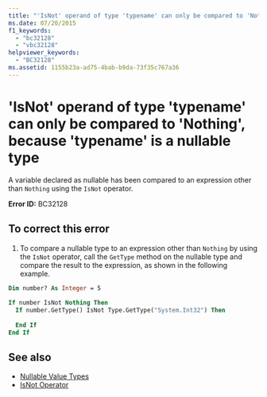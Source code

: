 ```yaml
---
title: "'IsNot' operand of type 'typename' can only be compared to 'Nothing', because 'typename' is a nullable type"
ms.date: 07/20/2015
f1_keywords: 
  - "bc32128"
  - "vbc32128"
helpviewer_keywords: 
  - "BC32128"
ms.assetid: 1155b23a-ad75-4bab-b9da-73f35c767a36
---
```

# 'IsNot' operand of type 'typename' can only be compared to 'Nothing', because 'typename' is a nullable type
A variable declared as nullable has been compared to an expression other than `Nothing` using the `IsNot` operator.  
  
 **Error ID:** BC32128  
  
## To correct this error  
  
1. To compare a nullable type to an expression other than `Nothing` by using the `IsNot` operator, call the `GetType` method on the nullable type and compare the result to the expression, as shown in the following example.  
  
```vb  
Dim number? As Integer = 5  
  
If number IsNot Nothing Then  
  If number.GetType() IsNot Type.GetType("System.Int32") Then   
  
  End If  
End If  
```  
  
## See also

- [Nullable Value Types](../../../visual-basic/programming-guide/language-features/data-types/nullable-value-types.md)
- [IsNot Operator](../../../visual-basic/language-reference/operators/isnot-operator.md)
